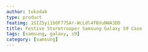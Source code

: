 ```yaml
---
author: tokodab
type: product
featimg: 1SIZ5yi1bOF775Ar-WcLdl4fBVuNWA3DD
title: Festive Stormtrooper Samsung Galaxy S9 Case
tags: [samsung, galaxy, s9]
category: [samsung]
---
```

